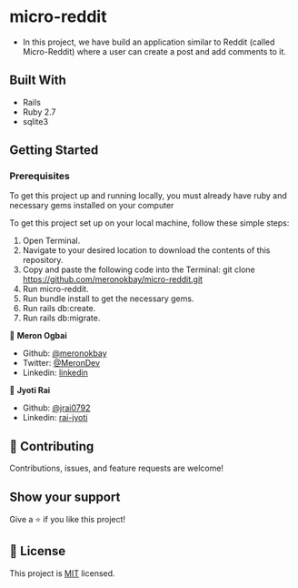 # micro-reddit

- In this project, we have build an application similar to Reddit (called Micro-Reddit) where a user can create a post and add comments to it.

## Built With

- Rails
- Ruby 2.7
- sqlite3

## Getting Started

### Prerequisites

To get this project up and running locally, you must already have ruby and necessary gems installed on your computer

To get this project set up on your local machine, follow these simple steps:
1. Open Terminal.
2. Navigate to your desired location to download the contents of this repository.
3. Copy and paste the following code into the Terminal: git clone https://github.com/meronokbay/micro-reddit.git
4. Run micro-reddit.
5. Run bundle install to get the necessary gems.
6. Run rails db:create.
7. Run rails db:migrate.


👤 **Meron Ogbai**

- Github: [@meronokbay](https://github.com/meronokbay)
- Twitter: [@MeronDev](https://twitter.com/MeronDev)
- Linkedin: [linkedin](https://linkedin.com/in/meron-ogbai-467414198/)

👤 **Jyoti Rai**

- Github: [@jrai0792](https://github.com/jrai0792)
- Linkedin: [rai-jyoti](https://linkedin.com/in/rai-jyoti/)

## 🤝 Contributing

Contributions, issues, and feature requests are welcome!

## Show your support

Give a ⭐️ if you like this project!

## 📝 License

This project is [MIT](lic.url) licensed.